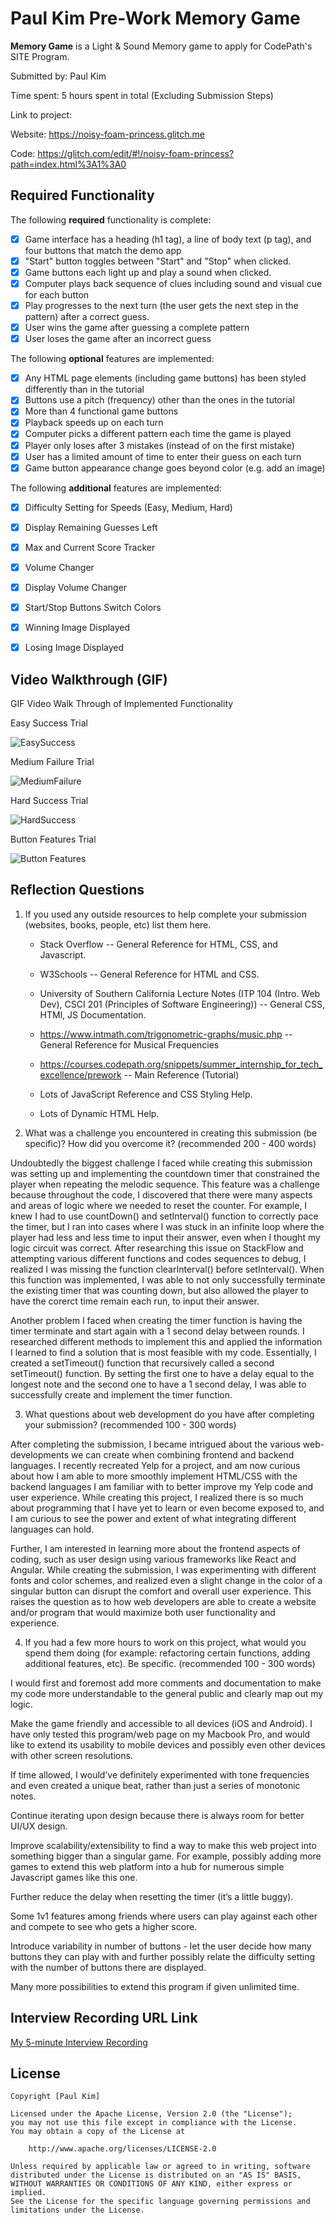 # Paul Kim Pre-Work Memory Game

**Memory Game** is a Light & Sound Memory game to apply for CodePath's SITE Program. 

Submitted by: Paul Kim

Time spent: 5 hours spent in total (Excluding Submission Steps)

Link to project: 

Website: https://noisy-foam-princess.glitch.me

Code: https://glitch.com/edit/#!/noisy-foam-princess?path=index.html%3A1%3A0

## Required Functionality

The following **required** functionality is complete:

* [X] Game interface has a heading (h1 tag), a line of body text (p tag), and four buttons that match the demo app
* [X] "Start" button toggles between "Start" and "Stop" when clicked. 
* [X] Game buttons each light up and play a sound when clicked. 
* [X] Computer plays back sequence of clues including sound and visual cue for each button
* [X] Play progresses to the next turn (the user gets the next step in the pattern) after a correct guess. 
* [X] User wins the game after guessing a complete pattern
* [X] User loses the game after an incorrect guess

The following **optional** features are implemented:

* [X] Any HTML page elements (including game buttons) has been styled differently than in the tutorial
* [X] Buttons use a pitch (frequency) other than the ones in the tutorial
* [X] More than 4 functional game buttons
* [X] Playback speeds up on each turn
* [X] Computer picks a different pattern each time the game is played
* [X] Player only loses after 3 mistakes (instead of on the first mistake)
* [X] User has a limited amount of time to enter their guess on each turn
* [X] Game button appearance change goes beyond color (e.g. add an image)

<!-- 
* [ ] Game button sound is more complex than a single tone (e.g. an audio file, a chord, a sequence of multiple tones) 
-->

The following **additional** features are implemented:

- [X] Difficulty Setting for Speeds (Easy, Medium, Hard)
- [X] Display Remaining Guesses Left
- [X] Max and Current Score Tracker
- [X] Volume Changer
- [X] Display Volume Changer
- [X] Start/Stop Buttons Switch Colors
- [X] Winning Image Displayed
- [X] Losing Image Displayed


## Video Walkthrough (GIF)

GIF Video Walk Through of Implemented Functionality

Easy Success Trial

![EasySuccess](https://user-images.githubusercontent.com/69881202/164789551-af51cc19-92b0-4b41-91d6-d84c74aa045e.gif)

Medium Failure Trial

![MediumFailure](https://user-images.githubusercontent.com/69881202/164789582-f8c41655-e888-4800-908f-f7dc8872c7c7.gif)

Hard Success Trial

![HardSuccess](https://user-images.githubusercontent.com/69881202/164789606-adaa9285-1b28-46f2-b4cf-be350a369c89.gif)

Button Features Trial

![Button Features](https://user-images.githubusercontent.com/69881202/164789628-1351440e-6a12-4dcc-ac62-a37c3e95e344.gif)


## Reflection Questions
1. If you used any outside resources to help complete your submission (websites, books, people, etc) list them here. 
  
    * Stack Overflow -- General Reference for HTML, CSS, and Javascript.

    * W3Schools -- General Reference for HTML and CSS.

    * University of Southern California Lecture Notes (ITP 104 (Intro. Web Dev), CSCI 201 (Principles of Software Engineering)) -- General CSS, HTMl, JS Documentation.

    * https://www.intmath.com/trigonometric-graphs/music.php -- General Reference for Musical Frequencies

    * https://courses.codepath.org/snippets/summer_internship_for_tech_excellence/prework -- Main Reference (Tutorial)

    * Lots of JavaScript Reference and CSS Styling Help.
    * Lots of Dynamic HTML Help.

2. What was a challenge you encountered in creating this submission (be specific)? How did you overcome it? (recommended 200 - 400 words) 

  Undoubtedly the biggest challenge I faced while creating this submission was setting up and implementing the countdown timer that constrained the player when repeating the melodic sequence. This feature was a challenge because throughout the code, I discovered that there were many aspects and areas of logic where we needed to reset the counter. For example, I knew I had to use countDown() and setInterval() function to correctly pace the timer, but I ran into cases where I was stuck in an infinite loop where the player had less and less time to input their answer, even when I thought my logic circuit was correct. After researching this issue on StackFlow and attempting various different functions and codes sequences to debug, I realized I was missing the function clearInterval() before setInterval(). When this function was implemented, I was able to not only successfully terminate the existing timer that was counting down, but also allowed the player to have the corerct time remain each run, to input their answer. 

  Another problem I faced when creating the timer function is having the timer terminate and start again with a 1 second delay between rounds. I researched different methods to implement this and applied the information I learned to find a solution that is most feasible with my code. Essentially, I created a setTimeout() function that recursively called a second setTimeout() function. By setting the first one to have a delay equal to the longest note and the second one to have a 1 second delay, I was able to successfully create and implement the timer function. 

3. What questions about web development do you have after completing your submission? (recommended 100 - 300 words) 

  After completing the submission, I became intrigued about the various web-developments we can create when combining frontend and backend languages. I recently recreated Yelp for a project, and am now curious about how I am able to more smoothly implement HTML/CSS with the backend languages I am familiar with to better improve my Yelp code and user experience. While creating this project, I realized there is so much about programming that I have yet to learn or even become exposed to, and I am curious to see the power and extent of what integrating different languages can hold. 

  Further, I am interested in learning more about the frontend aspects of coding, such as user design using various frameworks like React and Angular. While creating the submission, I was experimenting with different fonts and color schemes, and realized even a slight change in the color of a singular button can disrupt the comfort and overall user experience. This raises the question as to how web developers are able to create a website and/or program that would maximize both user functionality and experience. 

4. If you had a few more hours to work on this project, what would you spend them doing (for example: refactoring certain functions, adding additional features, etc). Be specific. (recommended 100 - 300 words) 

I would first and foremost add more comments and documentation to make my code more understandable to the general public and clearly map out my logic.

Make the game friendly and accessible to all devices (iOS and Android). I have only tested this program/web page on my Macbook Pro, and would like to extend its usability to mobile devices and possibly even other devices with other screen resolutions.

If time allowed, I would’ve definitely experimented with tone frequencies and even created a unique beat, rather than just a series of monotonic notes.

Continue iterating upon design because there is always room for better UI/UX design.

Improve scalability/extensibility to find a way to make this web project into something bigger than a singular game. For example, possibly adding more games to extend this web platform into a hub for numerous simple Javascript games like this one.

Further reduce the delay when resetting the timer (it’s a little buggy).

Some 1v1 features among friends where users can play against each other and compete to see who gets a higher score.

Introduce variability in number of buttons - let the user decide how many buttons they can play with and further possibly relate the difficulty setting with the number of buttons there are displayed.

Many more possibilities to extend this program if given unlimited time.

## Interview Recording URL Link

[My 5-minute Interview Recording](https://youtu.be/trxF6ad47Ac)

## License

    Copyright [Paul Kim]

    Licensed under the Apache License, Version 2.0 (the "License");
    you may not use this file except in compliance with the License.
    You may obtain a copy of the License at

        http://www.apache.org/licenses/LICENSE-2.0

    Unless required by applicable law or agreed to in writing, software
    distributed under the License is distributed on an "AS IS" BASIS,
    WITHOUT WARRANTIES OR CONDITIONS OF ANY KIND, either express or implied.
    See the License for the specific language governing permissions and
    limitations under the License.
